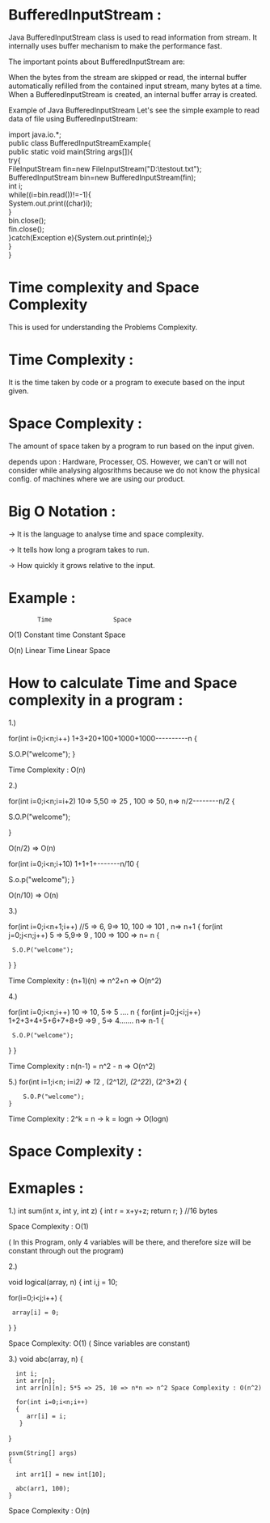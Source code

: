 BufferedInputStream :
=====================

Java BufferedInputStream class is used to read information from stream. It internally uses buffer mechanism to make the performance fast.

The important points about BufferedInputStream are:

When the bytes from the stream are skipped or read, the internal buffer automatically refilled from the contained input stream, many bytes at a time.
When a BufferedInputStream is created, an internal buffer array is created.

Example of Java BufferedInputStream
Let's see the simple example to read data of file using BufferedInputStream:


import java.io.*;  
public class BufferedInputStreamExample{    
 public static void main(String args[]){    
  try{    
    FileInputStream fin=new FileInputStream("D:\\testout.txt");    
    BufferedInputStream bin=new BufferedInputStream(fin);    
    int i;    
    while((i=bin.read())!=-1){    
     System.out.print((char)i);    
    }    
    bin.close();    
    fin.close();    
  }catch(Exception e){System.out.println(e);}    
 }    
}  




Time complexity and Space Complexity 
========================================

This is used for understanding the Problems Complexity.

Time Complexity : 
===================

It is the time taken by code or a program to execute based on the input given.



Space Complexity :
====================

The amount of space taken by a program to run based on the input given.



depends upon : Hardware, Processer, OS. However, we can't or will not consider while analysing algosrithms because we do not know the physical
config. of machines where we are using our product.


Big O Notation : 
==================

-> It is the language to analyse time and space complexity.

-> It tells how long a program takes to run.

-> How quickly it grows relative to the input.


 Example :
=============
  
            Time                 Space              
  
   O(1)   Constant time         Constant Space

   O(n)   Linear Time           Linear Space


 How to calculate Time and Space complexity in a program :
==========================================================

1.)

for(int i=0;i<n;i++)    1+3+20+100+1000+1000----------n
{

  S.O.P("welcome");
}


Time Complexity : O(n)


2.) 

for(int i=0;i<n;i=i+2) 10=> 5,50 => 25 , 100 => 50, n=> n/2--------n/2
{
  
  S.O.P("welcome");

}

O(n/2) => O(n)

for(int i=0;i<n;i+10) 1+1+1+-------n/10 
{

   S.o.p("welcome");
}

O(n/10) => O(n)

  
3.)

for(int i=0;i<n+1;i++)  //5 => 6, 9=> 10, 100 => 101 , n=> n+1
{
  for(int j=0;j<n;j++) 5 => 5,9=> 9 , 100 => 100 => n= n
  {

     S.O.P("welcome");
   }
}

Time Complexity : (n+1)(n) => n^2+n => O(n^2) 


4.)

for(int i=0;i<n;i++)  10 => 10, 5=> 5 .... n
{
  for(int j=0;j<i;j++)  1+2+3+4+5+6+7+8+9 =>9 , 5=> 4....... n=> n-1
  {

     S.O.P("welcome");
   }
}

Time Complexity : n(n-1) = n^2 - n => O(n^2)


5.) for(int i=1;i<n; i=i*2) => 1*2 , (2^1*2), (2^2*2), (2^3*2)
    {

        S.O.P("welcome");
    }

Time Complexity : 2^k = n -> k = logn -> O(logn)

Space Complexity :
=======================

Exmaples :
============

1.) int sum(int x, int y, int z)
    {
       int r = x+y+z;
       return r;
    } //16 bytes

Space Complexity : O(1) 

( In this Program, only 4 variables will be there, and therefore size will be constant through out the program)


2.) 

void logical(array, n)
{
  int i,j = 10;

  for(i=0;i<j;i++)
  {

     array[i] = 0;
   }
}

Space Complexity: O(1) ( Since variables are constant)


3.) 
    void abc(array, n)
    {

      int i;
      int arr[n];
      int arr[n][n]; 5*5 => 25, 10 => n*n => n^2 Space Complexity : O(n^2)

      for(int i=0;i<n;i++)
      {
         arr[i] = i;
       }
   }

    psvm(String[] args)
    {

      int arr1[] = new int[10];

      abc(arr1, 100);
    }


   Space Complexity : O(n)






